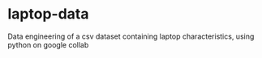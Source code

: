 # laptop-data
Data engineering of a csv dataset containing laptop characteristics, using python on google collab
